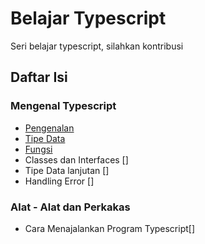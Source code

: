 # Belajar Typescript

Seri belajar typescript, silahkan kontribusi

## Daftar Isi

### Mengenal Typescript

- [Pengenalan](Pengenalan.md)
- [Tipe Data](TipeData.md)
- [Fungsi](Fungsi.md)
- Classes dan Interfaces []
- Tipe Data lanjutan []
- Handling Error []

### Alat - Alat dan Perkakas

- Cara Menajalankan Program Typescript[]
